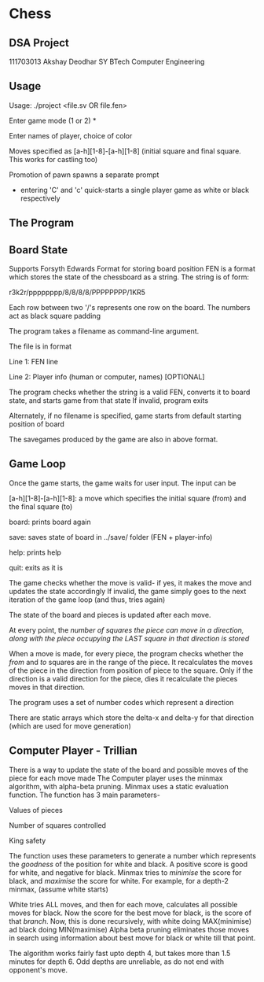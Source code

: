 # Chess

## DSA Project

111703013
Akshay Deodhar
SY BTech
Computer Engineering

## Usage

Usage: ./project <file.sv OR file.fen>

Enter game mode (1 or 2) *

Enter names of player, choice of color

Moves specified as [a-h][1-8]-[a-h][1-8] (initial square and final square. This works for castling too)

Promotion of pawn spawns a separate prompt

* entering 'C' and 'c' quick-starts a single player game as white or black respectively

## The Program

## Board State

Supports Forsyth Edwards Format for storing board position
FEN is a format which stores the state of the chessboard as a string.
The string is of form:

  r3k2r/pppppppp/8/8/8/8/PPPPPPPP/1KR5

 Each row between two '/'s represents one row on the board. The numbers act as black square padding

The program takes a filename as command-line argument. 

The file is in format

Line 1: FEN line

Line 2: Player info (human or computer, names) [OPTIONAL]

The program checks whether the string is a valid FEN, converts it to board state, and starts game from that state
If invalid, program exits

Alternately, if no filename is specified, game starts from default starting position of board

The savegames produced by the game are also in above format.

## Game Loop
Once the game starts, the game waits for user input. The input can be

[a-h][1-8]-[a-h][1-8]: a move which specifies the initial square (from) and the final square (to)

board: prints board again

save: saves state of board in ../save/ folder (FEN + player-info)

help: prints help

quit: exits as it is

The game checks whether the move is valid- if yes, it makes the move and updates the state accordingly
If invalid, the game simply goes to the next iteration of the game loop (and thus, tries again)

The state of the board and pieces is updated after each move. 

At every point, the *number of squares the piece  can move in a direction, along with the piece occupying the LAST square in that direction is stored*

When a move is made, for every piece, the program checks whether the *from* and *to* squares are in the range of the piece. It recalculates the moves of the piece in the direction from position of piece to the square. Only if the direction is a valid direction for the piece, dies it recalculate the pieces moves in that direction.

The program uses a set of number codes which represent a direction 

There are static arrays which store the delta-x and delta-y for that direction (which are used for move generation)

## Computer Player - Trillian
There is a way to update the state of the board and possible moves of the piece for each move made
The Computer player uses the minmax algorithm, with alpha-beta pruning. 
Minmax uses a static evaluation function. The function has 3 main parameters-

Values of pieces

Number of squares controlled

King safety

The function uses these parameters to generate a number which represents the *goodness* of the position for white and black. A positive score is good for white, and negative for black. Minmax tries to *minimise* the score for black, and *maximise* the score for white. 
For example, for a depth-2 minmax, (assume white starts)

White tries ALL moves, and then for each move, calculates all possible moves for black. Now the score for the best move for black, is the score of that *branch*. Now, this is done recursively, with white doing MAX(minimise) ad black doing MIN(maximise)
Alpha beta pruning eliminates those moves in search using information about best move for black or white till that point.

The algorithm works fairly fast upto depth 4, but takes more than 1.5 minutes for depth 6. Odd depths are unreliable, as do not end with opponent's move.

